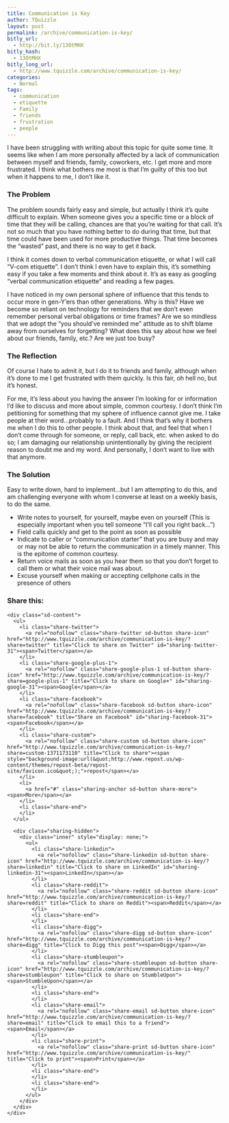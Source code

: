 ```yaml
---
title: Communication is Key
author: TQuizzle
layout: post
permalink: /archive/communication-is-key/
bitly_url:
  - http://bit.ly/13OtMHX
bitly_hash:
  - 13OtMHX
bitly_long_url:
  - http://www.tquizzle.com/archive/communication-is-key/
categories:
  - Normal
tags:
  - communication
  - etiquette
  - Family
  - friends
  - frustration
  - people
---
```

I have been struggling with writing about this topic for quite some time. It seems like when I am more personally affected by a lack of communication between myself and friends, family, coworkers, etc. I get more and more frustrated. I think what bothers me most is that I&#8217;m guilty of this too but when it happens to me, I don&#8217;t like it.  
<!--more-->

### The Problem

The problem sounds fairly easy and simple, but actually I think it&#8217;s quite difficult to explain. When someone gives you a specific time or a block of time that they will be calling, chances are that you&#8217;re waiting for that call. It&#8217;s not so much that you have nothing better to do during that time, but that time could have been used for more productive things. That time becomes the &#8220;wasted&#8221; past, and there is no way to get it back.

I think it comes down to verbal communication etiquette, or what I will call &#8220;V-com etiquette&#8221;. I don&#8217;t think I even have to explain this, it&#8217;s something easy if you take a few moments and think about it. It&#8217;s as easy as googling &#8220;verbal communication etiquette&#8221; and reading a few pages.

I have noticed in my own personal sphere of influence that this tends to occur more in gen-Y&#8217;ers than other generations. Why is this? Have we become so reliant on technology for reminders that we don&#8217;t even remember personal verbal obligations or time frames? Are we so mindless that we adopt the &#8220;you should&#8217;ve reminded me&#8221; attitude as to shift blame away from ourselves for forgetting? What does this say about how we feel about our friends, family, etc.? Are we just too busy?

### The Reflection

Of course I hate to admit it, but I do it to friends and family, although when it&#8217;s done to me I get frustrated with them quickly. Is this fair, oh hell no, but it&#8217;s honest.

For me, it&#8217;s less about you having the answer I&#8217;m looking for or information I&#8217;d like to discuss and more about simple, common courtesy. I don&#8217;t think I&#8217;m petitioning for something that my sphere of influence cannot give me. I take people at their word&#8230;probably to a fault. And I think that&#8217;s why it bothers me when I do this to other people. I think about that, and feel that when I don&#8217;t come through for someone, or reply, call back, etc. when asked to do so; I am damaging our relationship unintentionally by giving the recipient reason to doubt me and my word. And personally, I don&#8217;t want to live with that anymore.

### The Solution

Easy to write down, hard to implement&#8230;but I am attempting to do this, and am challenging everyone with whom I converse at least on a weekly basis, to do the same.

*   Write notes to yourself, for yourself, maybe even on yourself (This is especially important when you tell someone &#8220;I&#8217;ll call you right back&#8230;&#8221;)
*   Field calls quickly and get to the point as soon as possible
*   Indicate to caller or &#8220;communication starter&#8221; that you are busy and may or may not be able to return the communication in a timely manner. This is the epitome of common courtesy.
*   Return voice mails as soon as you hear them so that you don&#8217;t forget to call them or what their voice mail was about. 
*   Excuse yourself when making or accepting cellphone calls in the presence of others

<div class="sharedaddy sd-sharing-enabled">
  <div class="robots-nocontent sd-block sd-social sd-social-icon-text sd-sharing">
    <h3 class="sd-title">
      Share this:
    </h3>
    
    <div class="sd-content">
      <ul>
        <li class="share-twitter">
          <a rel="nofollow" class="share-twitter sd-button share-icon" href="http://www.tquizzle.com/archive/communication-is-key/?share=twitter" title="Click to share on Twitter" id="sharing-twitter-31"><span>Twitter</span></a>
        </li>
        <li class="share-google-plus-1">
          <a rel="nofollow" class="share-google-plus-1 sd-button share-icon" href="http://www.tquizzle.com/archive/communication-is-key/?share=google-plus-1" title="Click to share on Google+" id="sharing-google-31"><span>Google</span></a>
        </li>
        <li class="share-facebook">
          <a rel="nofollow" class="share-facebook sd-button share-icon" href="http://www.tquizzle.com/archive/communication-is-key/?share=facebook" title="Share on Facebook" id="sharing-facebook-31"><span>Facebook</span></a>
        </li>
        <li class="share-custom">
          <a rel="nofollow" class="share-custom sd-button share-icon" href="http://www.tquizzle.com/archive/communication-is-key/?share=custom-1371173110" title="Click to share"><span style="background-image:url(&quot;http://www.repost.us/wp-content/themes/repost-beta/repost-site/favicon.ico&quot;);">repost</span></a>
        </li>
        <li>
          <a href="#" class="sharing-anchor sd-button share-more"><span>More</span></a>
        </li>
        <li class="share-end">
        </li>
      </ul>
      
      <div class="sharing-hidden">
        <div class="inner" style="display: none;">
          <ul>
            <li class="share-linkedin">
              <a rel="nofollow" class="share-linkedin sd-button share-icon" href="http://www.tquizzle.com/archive/communication-is-key/?share=linkedin" title="Click to share on LinkedIn" id="sharing-linkedin-31"><span>LinkedIn</span></a>
            </li>
            <li class="share-reddit">
              <a rel="nofollow" class="share-reddit sd-button share-icon" href="http://www.tquizzle.com/archive/communication-is-key/?share=reddit" title="Click to share on Reddit"><span>Reddit</span></a>
            </li>
            <li class="share-end">
            </li>
            <li class="share-digg">
              <a rel="nofollow" class="share-digg sd-button share-icon" href="http://www.tquizzle.com/archive/communication-is-key/?share=digg" title="Click to Digg this post"><span>Digg</span></a>
            </li>
            <li class="share-stumbleupon">
              <a rel="nofollow" class="share-stumbleupon sd-button share-icon" href="http://www.tquizzle.com/archive/communication-is-key/?share=stumbleupon" title="Click to share on StumbleUpon"><span>StumbleUpon</span></a>
            </li>
            <li class="share-end">
            </li>
            <li class="share-email">
              <a rel="nofollow" class="share-email sd-button share-icon" href="http://www.tquizzle.com/archive/communication-is-key/?share=email" title="Click to email this to a friend"><span>Email</span></a>
            </li>
            <li class="share-print">
              <a rel="nofollow" class="share-print sd-button share-icon" href="http://www.tquizzle.com/archive/communication-is-key/" title="Click to print"><span>Print</span></a>
            </li>
            <li class="share-end">
            </li>
            <li class="share-end">
            </li>
          </ul>
        </div>
      </div>
    </div>
  </div>
</div>